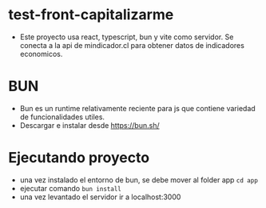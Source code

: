 # test-front-capitalizarme

- Este proyecto usa react, typescript, bun y vite como servidor. Se conecta a la api de mindicador.cl para obtener datos de indicadores economicos.


# BUN

- Bun es un runtime relativamente reciente para js que contiene variedad de funcionalidades utiles.
- Descargar e instalar desde https://bun.sh/


# Ejecutando proyecto

- una vez instalado el entorno de bun, se debe mover al folder app ```cd app```
- ejecutar comando ```bun install```
- una vez levantado el servidor ir a localhost:3000
